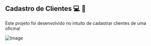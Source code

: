 ## Cadastro de Clientes 💻 📱

Este projeto foi desenvolvido no intuito de cadastrar clientes de uma oficina!

![Image](https://github.com/user-attachments/assets/fc896000-e7d5-4185-96c2-93e96103326c)
